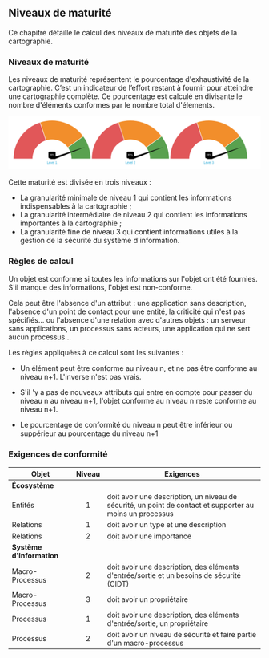 ## Niveaux de maturité

Ce chapitre détaille le calcul des niveaux de maturité des objets de la cartographie.

### Niveaux de maturité

Les niveaux de maturité représentent le pourcentage d'exhaustivité de la cartographie.
C’est un indicateur de l’effort restant à fournir pour atteindre une cartographie complète.
Ce pourcentage est calculé en divisante le nombre d'éléments conformes par le nombre total d'élements.

[<img src="images/maturity.png" width="600">](images/maturity.png)

Cette maturité est divisée en trois niveaux :

* La granularité minimale de niveau 1 qui contient les informations indispensables à la cartographie ;
* La granularité intermédiaire de niveau 2 qui contient les informations importantes à la cartographie ;
* La granularité fine de niveau 3 qui contient informations utiles à la gestion de la sécurité du système d'information.

### Règles de calcul

Un objet est conforme si toutes les informations sur l'objet ont été fournies.
S'il manque des informations, l'objet est non-conforme.

Cela peut être l'absence d'un attribut : une application sans description, l'absence d'un point de contact pour une entité, 
la criticité qui n'est pas spécifiés... ou l'absence d'une relation avec d'autres objets : un serveur sans applications, un processus sans acteurs, 
une application qui ne sert aucun processus...

Les règles appliquées à ce calcul sont les suivantes :

* Un élément peut être conforme au niveau n, et ne pas être conforme au niveau n+1. L'inverse n'est pas vrais.

* S'il 'y a pas de nouveaux attributs qui entre en compte pour passer du niveau n au niveau n+1, l'objet conforme au niveau n reste conforme au niveau n+1.

* Le pourcentage de conformité du niveau n peut être inférieur ou suppérieur au pourcentage du niveau n+1

### Exigences de conformité


| Objet | Niveau | Exigences |
|---    |:-:     |---              |
| **Écosystème** | | |
| Entités | 1 | doit avoir une description, un niveau de sécurité, un point de contact et supporter au moins un processus |
| Relations | 1 | doit avoir un type et une description |
| Relations | 2 | doit avoir une importance |
| **Système d'Information** | | |
| Macro-Processus | 2 | doit avoir une description, des éléments d'entrée/sortie et un besoins de sécurité (CIDT) |
| Macro-Processus | 3 | doit avoir un propriétaire |
| Processus | 1 | doit avoir une description, des éléments d'entrée/sortie, un propriétaire  |
| Processus | 2 | doit avoir un niveau de sécurité et faire partie d'un macro-processus |



